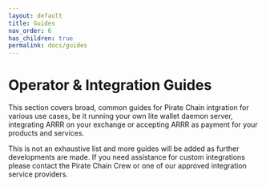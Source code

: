 ```yaml
---
layout: default
title: Guides
nav_order: 6
has_children: true
permalink: docs/guides
---
```


# Operator & Integration Guides

This section covers broad, common guides for Pirate Chain intgration for various use cases, be it running your own lite wallet daemon server, integrating ARRR on your exchange or accepting ARRR as payment for your products and services.

This is not an exhaustive list and more guides will be added as further developments are made. If you need assistance for custom integrations please contact the Pirate Chain Crew or one of our approved integration service providers.
